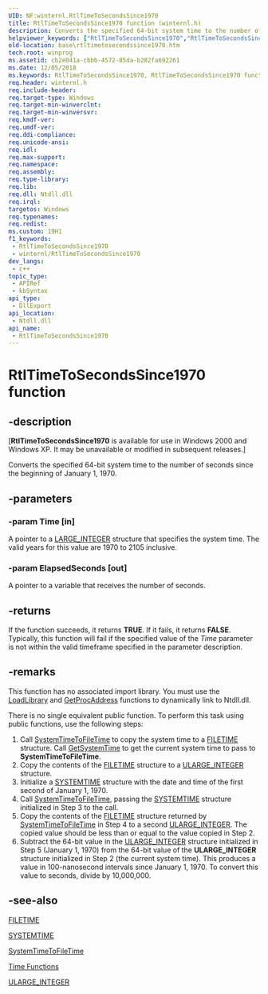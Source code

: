 ```yaml
---
UID: NF:winternl.RtlTimeToSecondsSince1970
title: RtlTimeToSecondsSince1970 function (winternl.h)
description: Converts the specified 64-bit system time to the number of seconds since the beginning of January 1, 1970.
helpviewer_keywords: ["RtlTimeToSecondsSince1970","RtlTimeToSecondsSince1970 function","base.rtltimetosecondssince1970","winternl/RtlTimeToSecondsSince1970"]
old-location: base\rtltimetosecondssince1970.htm
tech.root: winprog
ms.assetid: cb2e041a-cbbb-4572-85da-b282fa692261
ms.date: 12/05/2018
ms.keywords: RtlTimeToSecondsSince1970, RtlTimeToSecondsSince1970 function, base.rtltimetosecondssince1970, winternl/RtlTimeToSecondsSince1970
req.header: winternl.h
req.include-header: 
req.target-type: Windows
req.target-min-winverclnt: 
req.target-min-winversvr: 
req.kmdf-ver: 
req.umdf-ver: 
req.ddi-compliance: 
req.unicode-ansi: 
req.idl: 
req.max-support: 
req.namespace: 
req.assembly: 
req.type-library: 
req.lib: 
req.dll: Ntdll.dll
req.irql: 
targetos: Windows
req.typenames: 
req.redist: 
ms.custom: 19H1
f1_keywords:
 - RtlTimeToSecondsSince1970
 - winternl/RtlTimeToSecondsSince1970
dev_langs:
 - c++
topic_type:
 - APIRef
 - kbSyntax
api_type:
 - DllExport
api_location:
 - Ntdll.dll
api_name:
 - RtlTimeToSecondsSince1970
---
```


# RtlTimeToSecondsSince1970 function


## -description

<p class="CCE_Message">[<b>RtlTimeToSecondsSince1970</b> is available for use in Windows 2000 and Windows XP.  It may be unavailable or modified in subsequent releases.]

Converts the specified 64-bit system time to the
    number of seconds since the beginning of January 1, 1970.

## -parameters

### -param Time [in]

A pointer to a <a href="/windows/win32/api/winnt/ns-winnt-large_integer-r1">LARGE_INTEGER</a> structure that specifies the system time. The valid years for this value are 1970 to  2105 inclusive.

### -param ElapsedSeconds [out]

A pointer to a variable that receives the number of seconds.

## -returns

If the function succeeds, it returns <b>TRUE</b>. If it fails, it returns <b>FALSE</b>. Typically, this function will fail if the specified value of the  <i>Time</i> parameter is not within the valid timeframe specified in the parameter description.

## -remarks

This function has no associated import library. You must use the <a href="/windows/desktop/api/libloaderapi/nf-libloaderapi-loadlibrarya">LoadLibrary</a> and <a href="/windows/desktop/api/libloaderapi/nf-libloaderapi-getprocaddress">GetProcAddress</a> functions to dynamically link to Ntdll.dll.

There is no single equivalent public  function. To perform this task using public  functions, use the following steps:



<ol>
<li>Call  <a href="/windows/desktop/api/timezoneapi/nf-timezoneapi-systemtimetofiletime">SystemTimeToFileTime</a> to copy the system time to a <a href="/windows/desktop/api/minwinbase/ns-minwinbase-filetime">FILETIME</a> structure. Call <a href="/windows/desktop/api/sysinfoapi/nf-sysinfoapi-getsystemtime">GetSystemTime</a> to get the current system time to pass to <b>SystemTimeToFileTime</b>.</li>
<li>Copy the contents of the <a href="/windows/desktop/api/minwinbase/ns-minwinbase-filetime">FILETIME</a> structure to a <a href="/windows/win32/api/winnt/ns-winnt-ularge_integer-r1">ULARGE_INTEGER</a> structure.</li>
<li>Initialize a <a href="/windows/desktop/api/minwinbase/ns-minwinbase-systemtime">SYSTEMTIME</a> structure with the date and time of the first second of January 1, 1970.</li>
<li>Call <a href="/windows/desktop/api/timezoneapi/nf-timezoneapi-systemtimetofiletime">SystemTimeToFileTime</a>, passing the <a href="/windows/desktop/api/minwinbase/ns-minwinbase-systemtime">SYSTEMTIME</a> structure initialized in Step 3 to the call.</li>
<li>Copy the contents of the <a href="/windows/desktop/api/minwinbase/ns-minwinbase-filetime">FILETIME</a> structure returned by <a href="/windows/desktop/api/timezoneapi/nf-timezoneapi-systemtimetofiletime">SystemTimeToFileTime</a> in Step 4 to a second <a href="/windows/win32/api/winnt/ns-winnt-ularge_integer-r1">ULARGE_INTEGER</a>.
The copied value should be less than or equal to the value copied in Step 2.</li>
<li>Subtract the 64-bit value in the <a href="/windows/win32/api/winnt/ns-winnt-ularge_integer-r1">ULARGE_INTEGER</a> structure initialized in Step 5 (January 1, 1970) from the 64-bit value of the <b>ULARGE_INTEGER</b> structure initialized in Step 2 (the current system time). This produces a value in 100-nanosecond intervals since January 1, 1970. To convert this value to seconds, divide by 10,000,000.</li>
</ol>

## -see-also

<a href="/windows/desktop/api/minwinbase/ns-minwinbase-filetime">FILETIME</a>



<a href="/windows/desktop/api/minwinbase/ns-minwinbase-systemtime">SYSTEMTIME</a>



<a href="/windows/desktop/api/timezoneapi/nf-timezoneapi-systemtimetofiletime">SystemTimeToFileTime</a>



<a href="/windows/desktop/SysInfo/time-functions">Time Functions</a>



<a href="/windows/win32/api/winnt/ns-winnt-ularge_integer-r1">ULARGE_INTEGER</a>